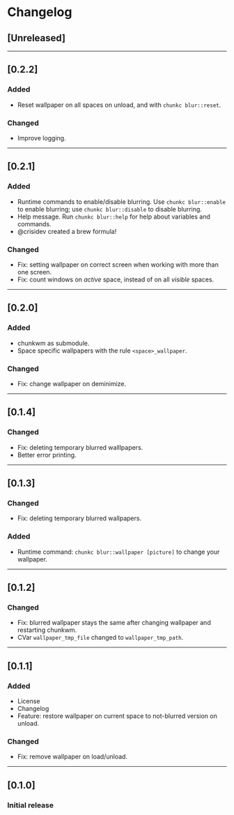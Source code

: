 # Changelog

## [Unreleased]

---

## [0.2.2]
### Added
- Reset wallpaper on all spaces on unload, and with `chunkc blur::reset`.

### Changed
- Improve logging.

---

## [0.2.1]
### Added
- Runtime commands to enable/disable blurring. Use `chunkc blur::enable` to enable blurring; use `chunkc blur::disable` to disable blurring.
- Help message. Run `chunkc blur::help` for help about variables and commands.
- @crisidev created a brew formula!

### Changed
- Fix: setting wallpaper on correct screen when working with more than one screen.
- Fix: count windows on _active_ space, instead of on all _visible_ spaces.

---

## [0.2.0]
### Added
- chunkwm as submodule.
- Space specific wallpapers with the rule `<space>_wallpaper`.

### Changed
- Fix: change wallpaper on deminimize.

---

## [0.1.4]
### Changed
- Fix: deleting temporary blurred walllpapers.
- Better error printing.

---

## [0.1.3]
### Changed
- Fix: deleting temporary blurred wallpapers.

### Added
- Runtime command: `chunkc blur::wallpaper [picture]` to change your wallpaper.

---

## [0.1.2]
### Changed
- Fix: blurred wallpaper stays the same after changing wallpaper and restarting chunkwm.
- CVar `wallpaper_tmp_file` changed to `wallpaper_tmp_path`.

---

## [0.1.1]
### Added
- License
- Changelog
- Feature: restore wallpaper on current space to not-blurred version on unload.

### Changed
- Fix: remove wallpaper on load/unload.

---

## [0.1.0]
### Initial release
